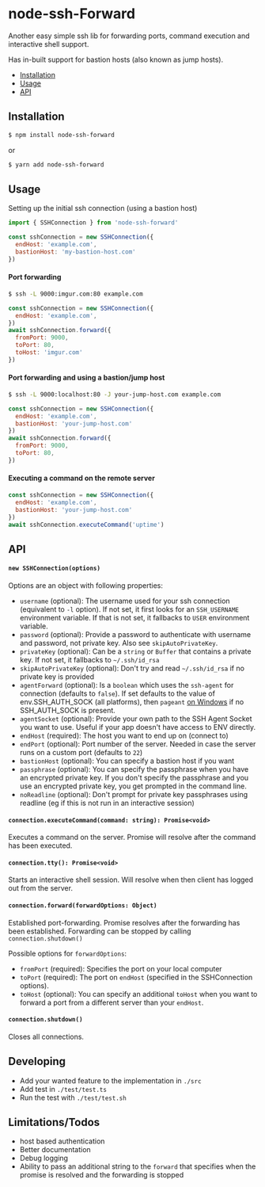 # node-ssh-Forward

Another easy simple ssh lib for forwarding ports, command execution and interactive shell support.

Has in-built support for bastion hosts (also known as jump hosts).

* [Installation](#installation)
* [Usage](#usage)
* [API](#api)




## <a name="installation">Installation</a>

```sh
$ npm install node-ssh-forward
```
or

```sh
$ yarn add node-ssh-forward
```

## <a name="usage">Usage</a>

Setting up the initial ssh connection (using a bastion host)

```js
import { SSHConnection } from 'node-ssh-forward'

const sshConnection = new SSHConnection({
  endHost: 'example.com',
  bastionHost: 'my-bastion-host.com'
})
```

#### Port forwarding

```sh
$ ssh -L 9000:imgur.com:80 example.com
```

```js
const sshConnection = new SSHConnection({
  endHost: 'example.com',
})
await sshConnection.forward({
  fromPort: 9000,
  toPort: 80,
  toHost: 'imgur.com'
})
```

#### Port forwarding and using a bastion/jump host

```sh
$ ssh -L 9000:localhost:80 -J your-jump-host.com example.com
```

```js
const sshConnection = new SSHConnection({
  endHost: 'example.com',
  bastionHost: 'your-jump-host.com'
})
await sshConnection.forward({
  fromPort: 9000,
  toPort: 80,
})
```

#### Executing a command on the remote server

```js
const sshConnection = new SSHConnection({
  endHost: 'example.com',
  bastionHost: 'your-jump-host.com'
})
await sshConnection.executeCommand('uptime')
```

## <a name="api">API</a>

#### `new SSHConnection(options)`

Options are an object with following properties:

* `username` (optional): The username used for your ssh connection (equivalent to `-l` option). If not set, it first looks for an `SSH_USERNAME` environment variable. If that is not set, it fallbacks to `USER` environment variable.
* `password` (optional): Provide a password to authenticate with username and password, not private key. Also see `skipAutoPrivateKey`.
* `privateKey` (optional): Can be a `string` or `Buffer` that contains a private key. If not set, it fallbacks to `~/.ssh/id_rsa`
* `skipAutoPrivateKey` (optional): Don't try and read `~/.ssh/id_rsa` if no private key is provided
* `agentForward` (optional): Is a `boolean` which uses the `ssh-agent` for connection (defaults to `false`). If set defaults to the value of env.SSH_AUTH_SOCK (all platforms), then `pageant` [on Windows](https://github.com/mscdex/ssh2#client-methods) if no SSH_AUTH_SOCK is present.
* `agentSocket` (optional): Provide your own path to the SSH Agent Socket you want to use. Useful if your app doesn't have access to ENV directly.
* `endHost` (required): The host you want to end up on (connect to)
* `endPort` (optional): Port number of the server. Needed in case the server runs on a custom port (defaults to `22`)
* `bastionHost` (optional): You can specify a bastion host if you want
* `passphrase` (optional): You can specify the passphrase when you have an encrypted private key. If you don't specify the passphrase and you use an encrypted private key, you get prompted in the command line.
* `noReadline` (optional): Don't prompt for private key passphrases using readline (eg if this is not run in an interactive session)

#### `connection.executeCommand(command: string): Promise<void>`

Executes a command on the server. Promise will resolve after the command has been executed.

#### `connection.tty(): Promise<void>`

Starts an interactive shell session. Will resolve when then client has logged out from the server.

#### `connection.forward(forwardOptions: Object)`

Established port-forwarding. Promise resolves after the forwarding has been established. Forwarding can be stopped by calling `connection.shutdown()`

Possible options for `forwardOptions`:

* `fromPort` (required): Specifies the port on your local computer
* `toPort` (required): The port on `endHost` (specified in the SSHConnection options).
* `toHost` (optional): You can specify an additional `toHost` when you want to forward a port from a different server than your `endHost`.

#### `connection.shutdown()`

Closes all connections.

## Developing

* Add your wanted feature to the implementation in `./src`
* Add test in `./test/test.ts`
* Run the test with `./test/test.sh`

## Limitations/Todos
* host based authentication
* Better documentation
* Debug logging
* Ability to pass an additional string to the `forward` that specifies when the promise is resolved and the forwarding is stopped



